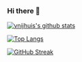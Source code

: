 ### Hi there 👋

<!--
**vnijhuis-sqills/vnijhuis-sqills** is a ✨ _special_ ✨ repository because its `README.md` (this file) appears on your GitHub profile.

Here are some ideas to get you started:

- 🔭 I’m currently working on ...
- 🌱 I’m currently learning ...
- 👯 I’m looking to collaborate on ...
- 🤔 I’m looking for help with ...
- 💬 Ask me about ...
- 📫 How to reach me: ...
- 😄 Pronouns: ...
- ⚡ Fun fact: ...
-->

[![vnijhuis's github stats](https://github-readme-stats.vercel.app/api?username=vnijhuis-sqills&count_private=true&show_icons=true?theme=catppuccin_latte)](https://github.com/vnijhuis-sqills)

[![Top Langs](https://github-readme-stats.vercel.app/api/top-langs/?username=vnijhuis-sqills?theme=catppuccin_latte)](https://github.com/vnijhuis-sqills)

[![GitHub Streak](https://streak-stats.demolab.com?user=vnijhuis-sqills&theme=catppuccin-latte&exclude_days=Sun%2CSat)](https://git.io/streak-stats)
